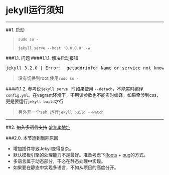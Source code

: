 # jekyll运行须知
---
##1. 启动
>`sudo su -`
>
>`jekyll serve --host '0.0.0.0' -w`

###1.1. 问题
####1.1.1. 解决启动报错 
<pre>jekyll 3.2.0 | Error:  getaddrinfo: Name or service not known</pre>
>没有切换到root,使用`sudo su -`

####1.1.2. 参考说`jekyll serve ` 时如果使用 `--detach`，不能实时编译`config.yml`。在vagrant环境下，不用该参数也不能实时编译，如果牵涉到css，更是要运行`jekyll build`才行
> 另外开一个ssh, 运行`jekyll build --watch`


------
##2. <del>加入多语言支持</del>
[github地址](https://github.com/Anthony-Gaudino/jekyll-multiple-languages-plugin)

###2.0. 本节遭到删除原因
+ 增加插件导致Jekyll变得复杂。
+ 默认模板引擎的处理能力不是最好。准备考虑下[Roots](http://roots.cx/) + [pug](https://github.com/pugjs/pug)的方式。
+ 多语言属于动态部分，不必在静态处理中实现。
+ 如果要在静态中实现多语言，不如从项目的高度分开。
